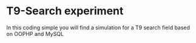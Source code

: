 
# T9-Search experiment     
In this coding simple you will find a simulation for a T9 search field based on OOPHP and MySQL
